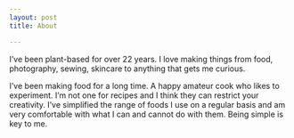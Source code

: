 ```yaml
---
layout: post
title: About

---
```

I’ve been plant-based for over 22 years. I love making things from food, photography, sewing, skincare to anything that gets me curious.

I’ve been making food for a long time. A happy amateur cook who likes to experiment. I’m not one for recipes and I think they can restrict your creativity. I’ve simplified the range of foods I use on a regular basis and am very comfortable with what I can and cannot do with them. Being simple is key to me.